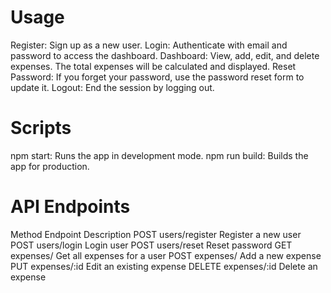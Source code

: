 # Usage
Register: Sign up as a new user.
Login: Authenticate with email and password to access the dashboard.
Dashboard: View, add, edit, and delete expenses. The total expenses will be calculated and displayed.
Reset Password: If you forget your password, use the password reset form to update it.
Logout: End the session by logging out.

# Scripts
npm start: Runs the app in development mode.
npm run build: Builds the app for production.


# API Endpoints
Method	Endpoint	Description
POST	users/register	Register a new user
POST	users/login	Login user
POST	users/reset	Reset password
GET	expenses/	Get all expenses for a user
POST	expenses/	Add a new expense
PUT	expenses/:id
Edit an existing expense
DELETE	expenses/:id
Delete an expense